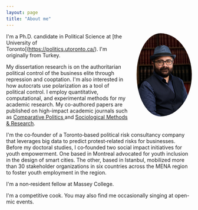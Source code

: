 ```yaml
---
layout: page
title: "About me"
---
```


<img src="/assets/img/prof_pic.jpg" align="right" width="150px" style="border-radius:50%;padding-left:20px"/>

I'm a Ph.D. candidate in Political Science at [the University of Toronto[(https://politics.utoronto.ca/). I'm originally from Turkey. 

My dissertation research is on the authoritarian political control of the business elite through repression and cooptation. I'm also interested in how autocrats use polarization as a tool of political control. I employ quantitative, computational, and experimental methods for my academic research. My co-authored papers are published on high-impact academic journals such as <a href="https://jcp.gc.cuny.edu"> Comparative Politics </a> and [Sociological Methods & Research](https://journals.sagepub.com/home/smr). 

I'm the co‑founder of a Toronto‑based political risk consultancy company that leverages big data to predict protest‑related risks for
businesses. Before my doctoral studies, I co‑founded two social impact initiatives for youth empowerment. One based in Montreal advocated for youth inclusion in the design of smart cities. The other, based in Istanbul, mobilized more than 30 stakeholder organizations in six countries across the MENA region to foster youth employment in the region. 

I'm a non‑resident fellow at Massey College.

I'm a competitive cook. You may also find me occasionally singing at open-mic events.

<br clear="left"/>

